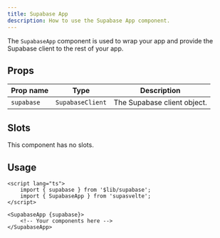 ```yaml
---
title: Supabase App
description: How to use the Supabase App component.
---
```


The `SupabaseApp` component is used to wrap your app and provide the Supabase client to the rest of your app.

## Props

| Prop name  | Type             | Description                 |
| ---------- | ---------------- | --------------------------- |
| `supabase` | `SupabaseClient` | The Supabase client object. |

## Slots

This component has no slots.

## Usage

```svelte
<script lang="ts">
	import { supabase } from '$lib/supabase';
	import { SupabaseApp } from 'supasvelte';
</script>

<SupabaseApp {supabase}>
	<!-- Your components here -->
</SupabaseApp>
```
